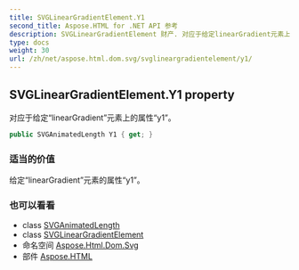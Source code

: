 ```yaml
---
title: SVGLinearGradientElement.Y1
second_title: Aspose.HTML for .NET API 参考
description: SVGLinearGradientElement 财产. 对应于给定linearGradient元素上的属性y1
type: docs
weight: 30
url: /zh/net/aspose.html.dom.svg/svglineargradientelement/y1/
---
```

## SVGLinearGradientElement.Y1 property

对应于给定“linearGradient”元素上的属性“y1”。

```csharp
public SVGAnimatedLength Y1 { get; }
```

### 适当的价值

给定“linearGradient”元素的属性“y1”。

### 也可以看看

* class [SVGAnimatedLength](../../../aspose.html.dom.svg.datatypes/svganimatedlength/)
* class [SVGLinearGradientElement](../)
* 命名空间 [Aspose.Html.Dom.Svg](../../svglineargradientelement/)
* 部件 [Aspose.HTML](../../../)


